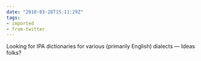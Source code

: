 ```yaml
---
date: "2010-03-28T15:11:29Z"
tags:
- imported
- from-twitter
---
```

Looking for IPA dictionaries for various \(primarily English) dialects — Ideas folks?
